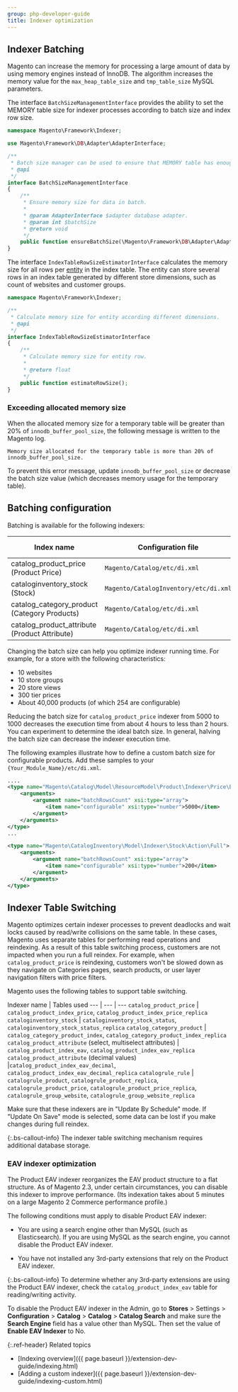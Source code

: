 ```yaml
---
group: php-developer-guide
title: Indexer optimization
---
```


## Indexer Batching

Magento can increase the memory for processing a large amount of data by using memory engines instead of InnoDB. The algorithm increases the memory value for the `max_heap_table_size` and `tmp_table_size` MySQL parameters.

The interface `BatchSizeManagementInterface` provides the ability to set the MEMORY table size for indexer processes according to batch size and index row size.

```php
namespace Magento\Framework\Indexer;

use Magento\Framework\DB\Adapter\AdapterInterface;

/**
 * Batch size manager can be used to ensure that MEMORY table has enough memory for data in batch.
 * @api
 */
interface BatchSizeManagementInterface
{
    /**
     * Ensure memory size for data in batch.
     *
     * @param AdapterInterface $adapter database adapter.
     * @param int $batchSize
     * @return void
     */
    public function ensureBatchSize(\Magento\Framework\DB\Adapter\AdapterInterface $adapter, $batchSize);
}
```

The interface `IndexTableRowSizeEstimatorInterface` calculates the memory size for all rows per [entity](https://glossary.magento.com/entity) in the index table. The entity can store several rows in an index table generated by different store dimensions, such as count of websites and customer groups.

```php
namespace Magento\Framework\Indexer;

/**
 * Calculate memory size for entity according different dimensions.
 * @api
 */
interface IndexTableRowSizeEstimatorInterface
{
    /**
     * Calculate memory size for entity row.
     *
     * @return float
     */
    public function estimateRowSize();
}
```

### Exceeding allocated memory size

When the allocated memory size for a temporary table will be greater than 20% of `innodb_buffer_pool_size`, the following message is written to the Magento log.

`Memory size allocated for the temporary table is more than 20% of innodb_buffer_pool_size.`

To prevent this error message, update `innodb_buffer_pool_size` or decrease the batch size value (which decreases memory usage for the temporary table).

## Batching configuration

Batching is available for the following indexers:

Index name | Configuration file | Configured object | Parameter name | Default value
--- | --- | --- | --- | ---
catalog_product_price (Product Price) | `Magento/Catalog/etc/di.xml` | `Magento\Catalog\Model\ResourceModel\Product\Indexer\Price\BatchSizeCalculator` | batchRowsCount['default'] | 5000
cataloginventory_stock (Stock) | `Magento/CatalogInventory/etc/di.xml` | `Magento\CatalogInventory\Model\Indexer\Stock\Action\Full` | batchRowsCount['default'] | 200
catalog_category_product (Category Products)| `Magento/Catalog/etc/di.xml` | `Magento\Catalog\Model\Indexer\Category\Product\Action\Full` | batchRowsCount | 100000
catalog_product_attribute (Product Attribute)| `Magento/Catalog/etc/di.xml` | `Magento\Catalog\Model\ResourceModel\Product\Indexer\Eav\BatchSizeCalculator` | batchSizes['decimal'], batchSizes['source'] | 1000, 1000

Changing the batch size can help you optimize indexer running time. For example, for a store with the following characteristics:

*  10 websites
*  10 store groups
*  20 store views
*  300 tier prices
*  About 40,000 products (of which 254 are configurable)

Reducing the batch size for `catalog_product_price` indexer from 5000 to 1000 decreases the execution time from about 4 hours to less than 2 hours. You can experiment to determine the ideal batch size. In general, halving the batch size can decrease the indexer execution time.

The following examples illustrate how to define a custom batch size for configurable products. Add these samples to your  `{Your_Module_Name}/etc/di.xml`.

```xml
....
<type name="Magento\Catalog\Model\ResourceModel\Product\Indexer\Price\BatchSizeCalculator">
    <arguments>
        <argument name="batchRowsCount" xsi:type="array">
            <item name="configurable" xsi:type="number">5000</item>
        </argument>
    </arguments>
</type>
...
```

```xml
<type name="Magento\CatalogInventory\Model\Indexer\Stock\Action\Full">
    <arguments>
        <argument name="batchRowsCount" xsi:type="array">
            <item name="configurable" xsi:type="number">200</item>
        </argument>
    </arguments>
</type>
```

## Indexer Table Switching

Magento optimizes certain indexer processes to prevent deadlocks and wait locks caused by read/write collisions on the same table. In these cases, Magento uses separate tables for performing read operations and reindexing. As a result of this table switching process, customers are not impacted when you run a full reindex. For example, when `catalog_product_price` is reindexing, customers won't be slowed down as they navigate on Categories pages, search products, or user layer navigation filters with price filters.

Magento uses the following tables to support table switching.

Indexer name | Tables used
--- | --- | ---
`catalog_product_price` |  `catalog_product_index_price`, `catalog_product_index_price_replica`
`cataloginventory_stock` | `cataloginventory_stock_status`, `cataloginventory_stock_status_replica`
`catalog_category_product` | `catalog_category_product_index`, `catalog_category_product_index_replica`
`catalog_product_attribute` (select, multiselect attributes) | `catalog_product_index_eav`, `catalog_product_index_eav_replica`
`catalog_product_attribute` (decimal values) |`catalog_product_index_eav_decimal`, `catalog_product_index_eav_decimal_replica`
`catalogrule_rule` | `catalogrule_product`, `catalogrule_product_replica`, `catalogrule_product_price`, `catalogrule_product_price_replica`, `catalogrule_group_website`, `catalogrule_group_website_replica`

Make sure that these indexers are in "Update By Schedule" mode. If "Update On Save" mode is selected, some data can be lost if you make changes during full reindex.

 {:.bs-callout-info}
The indexer table switching mechanism requires additional database storage.

### EAV indexer optimization

The Product EAV indexer reorganizes the EAV product structure to a flat structure.
As of Magento 2.3, under certain circumstances, you can disable this indexer to improve performance. (Its indexation takes about 5 minutes on a large Magento 2 Commerce performance profile.)

The following conditions must apply to disable Product EAV indexer:

*  You are using a search engine other than MySQL (such as Elasticsearch). If you are using MySQL as the search engine, you cannot disable the Product EAV indexer.

*  You have not installed any 3rd-party extensions that rely on the Product EAV indexer.

{:.bs-callout-info}
To determine whether any 3rd-party extensions are using the Product EAV indexer, check the `catalog_product_index_eav` table for reading/writing activity.

To disable the Product EAV indexer in the Admin, go to **Stores** > Settings > **Configuration** > **Catalog** > **Catalog** > **Catalog Search** and make sure the **Search Engine** field has a value other than MySQL.  Then set the value of **Enable EAV Indexer** to No.

{:.ref-header}
Related topics

*  [Indexing overview]({{ page.baseurl }}/extension-dev-guide/indexing.html)
*  [Adding a custom indexer]({{ page.baseurl }}/extension-dev-guide/indexing-custom.html)

